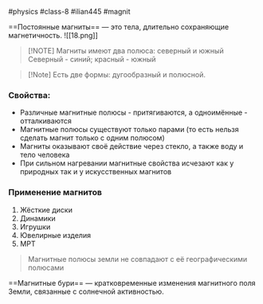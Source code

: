 #physics  #class-8  #ilian445  #magnit

==Постоянные магниты== — это тела, длительно сохраняющие магнетичность.
![[18.png]]
>[!NOTE] Магниты имеют два полюса: северный и южный
>Северный - синий; красный - южный

>[!Note] Есть две формы: дугообразный и полюсной.

### Свойства:
- Различные магнитные полюсы - притягиваются, а одноимённые - отталкиваются
- Магнитные полюсы существуют только парами (то есть нельзя сделать магнит только с одним полюсом)
- Магниты оказывают своё действие через стекло, а также воду и тело человека
- При сильном нагревании магнитные свойства исчезают как у природных так и у искусственных магнитов
### Применение магнитов
1. Жёсткие диски
2. Динамики
3. Игрушки
4. Ювелирные изделия
5. МРТ
> Магнитные полюсы земли не совпадают с её географическими полюсами

==Магнитные бури== — кратковременные изменения магнитного поля Земли, связанные с солнечной активностью.